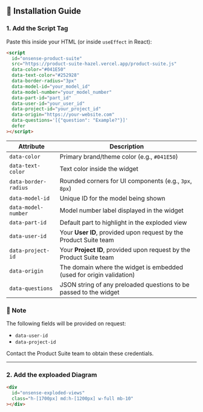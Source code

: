 ## 🧩 Installation Guide

### 1. Add the Script Tag

Paste this inside your HTML (or inside `useEffect` in React):

```html
<script
  id="onsense-product-suite"
  src="https://product-suite-hazel.vercel.app/product-suite.js"
  data-color="#041E50"
  data-text-color="#252928"
  data-border-radius="3px"
  data-model-id="your_model_id"
  data-model-number="your_model_number"
  data-part-id="part_id"
  data-user-id="your_user_id"
  data-project-id="your_project_id"
  data-origin="https://your-website.com"
  data-questions='[{"question": "Example?"}]'
  defer
></script>
```
| Attribute            | Description                                                          |
| -------------------- | -------------------------------------------------------------------- |
| `data-color`         | Primary brand/theme color (e.g., `#041E50`)                          |
| `data-text-color`    | Text color inside the widget                                         |
| `data-border-radius` | Rounded corners for UI components (e.g., `3px`, `8px`)               |
| `data-model-id`      | Unique ID for the model being shown                                  |
| `data-model-number`  | Model number label displayed in the widget                           |
| `data-part-id`       | Default part to highlight in the exploded view                       |
| `data-user-id`       | Your **User ID**, provided upon request by the Product Suite team    |
| `data-project-id`    | Your **Project ID**, provided upon request by the Product Suite team |
| `data-origin`        | The domain where the widget is embedded (used for origin validation) |
| `data-questions`     | JSON string of any preloaded questions to be passed to the widget    |


### 📌 Note

The following fields will be provided on request:

- `data-user-id`
- `data-project-id`

Contact the Product Suite team to obtain these credentials.

---

### 2. Add the exploaded Diagram

```html
<div
  id="onsense-exploded-views"
  class="h-[1700px] md:h-[1200px] w-full mb-10"
></div>
```
